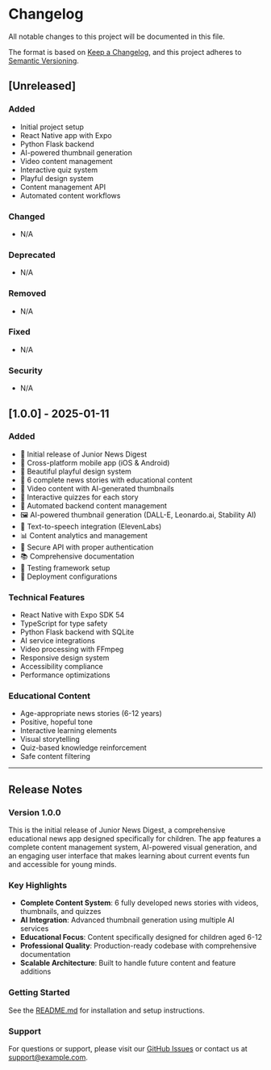 # Changelog

All notable changes to this project will be documented in this file.

The format is based on [Keep a Changelog](https://keepachangelog.com/en/1.0.0/),
and this project adheres to [Semantic Versioning](https://semver.org/spec/v2.0.0.html).

## [Unreleased]

### Added
- Initial project setup
- React Native app with Expo
- Python Flask backend
- AI-powered thumbnail generation
- Video content management
- Interactive quiz system
- Playful design system
- Content management API
- Automated content workflows

### Changed
- N/A

### Deprecated
- N/A

### Removed
- N/A

### Fixed
- N/A

### Security
- N/A

## [1.0.0] - 2025-01-11

### Added
- 🎉 Initial release of Junior News Digest
- 📱 Cross-platform mobile app (iOS & Android)
- 🎨 Beautiful playful design system
- 📰 6 complete news stories with educational content
- 🎥 Video content with AI-generated thumbnails
- 🧩 Interactive quizzes for each story
- 🔄 Automated backend content management
- 🖼️ AI-powered thumbnail generation (DALL-E, Leonardo.ai, Stability AI)
- 🎵 Text-to-speech integration (ElevenLabs)
- 📊 Content analytics and management
- 🔐 Secure API with proper authentication
- 📚 Comprehensive documentation
- 🧪 Testing framework setup
- 🚀 Deployment configurations

### Technical Features
- React Native with Expo SDK 54
- TypeScript for type safety
- Python Flask backend with SQLite
- AI service integrations
- Video processing with FFmpeg
- Responsive design system
- Accessibility compliance
- Performance optimizations

### Educational Content
- Age-appropriate news stories (6-12 years)
- Positive, hopeful tone
- Interactive learning elements
- Visual storytelling
- Quiz-based knowledge reinforcement
- Safe content filtering

---

## Release Notes

### Version 1.0.0
This is the initial release of Junior News Digest, a comprehensive educational news app designed specifically for children. The app features a complete content management system, AI-powered visual generation, and an engaging user interface that makes learning about current events fun and accessible for young minds.

### Key Highlights
- **Complete Content System**: 6 fully developed news stories with videos, thumbnails, and quizzes
- **AI Integration**: Advanced thumbnail generation using multiple AI services
- **Educational Focus**: Content specifically designed for children aged 6-12
- **Professional Quality**: Production-ready codebase with comprehensive documentation
- **Scalable Architecture**: Built to handle future content and feature additions

### Getting Started
See the [README.md](README.md) for installation and setup instructions.

### Support
For questions or support, please visit our [GitHub Issues](https://github.com/yourusername/junior-news-digest/issues) or contact us at support@example.com.
